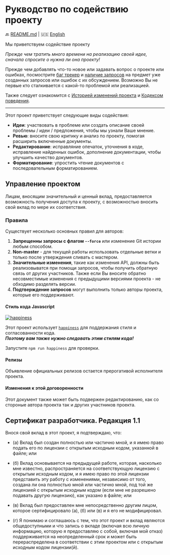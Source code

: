 # Рукводство по содействию проекту

:back: [README.md](./README-RU.md)
|
:us: [English](./CONTRIBUTING.md)

Мы приветствуем содействие проекту

*Прежде чем тратить много времени на реализацию своей идее, сначала спросите о нужна ли она проекту!*

Прежде чем добавлять что-то новое или задавать вопрос о проекте или ошибках, посмострите [баг трекер](https://github.com/dutchenkoOleg/gulp-ejs-monster/issues) и [наличие запросов](https://github.com/dutchenkoOleg/gulp-ejs-monster/pulls) на предмет уже созданных запросов или ошибок с их обсуждением. Возможно Вы не первые кто сталкивается с какой-то проблемой или реализацией.

Также следует ознакомится с [Историей изменений проекта](./CHANGELOG-RU.md) и [Кодексом поведения](./CODE_OF_CONDUCT-RU.md).

---

Этот проект приветствует следующие виды содействия:

- **Идеи**: участвовать в проблеме или создать описание своей проблемы / идеи / предложения, чтобы мы узнали Ваше мнение.
- **Ревью**: вносите свою критику и анализ по проекту, помогая расширить включенные документы.
- **Редактирование**: исправляние опечаток, уточнения в коде, исправление найденных ошибок, дополнение документации, чтобы улучшить качество документов.
- **Форматирование**: упростить чтение документов с последовательным форматированием.

## Управление проектом

Лицам, вносящим значительный и ценный вклад, предоставляется возможность получения доступа к проекту, с возможностью вносить свой вклад по мере их соответствия.

### Правила

Существует несколько основных правил для авторов:

1. **Запрещенны запросы с флагом `--force`** или изменение Git истории любым способом.
2. **Non-master** - для текущей работы использовать отдельные ветки и только после утверждения сливать с мастером.
3. **Значительные изменения**, такие как изменения API, должны быть реализовыватся при помощи запросов, чтобы получить обратную связь от других участников. Также если Вы вносите обратно несовместимые изменения с предыдущими версиями проекта - не обходимо разделять версии.
4. **Подтверждение запросов** могут выполнить только авторы проекта, которые его поддерживают.

#### Стиль кода Javascript

[![happiness][happiness-image]][happiness-url]

Этот проект использует [`happiness`][happiness-url] для поддержания стиля и согласованности кода.  
 ***Поэтому вам также нужно следовать этим стилям кода!*** 
 
Запустите `npm run happiness` для проверки.

[happiness-image]: https://cdn.rawgit.com/JedWatson/happiness/master/badge.svg
[happiness-url]: https://github.com/JedWatson/happiness

#### Релизы

Объявление официальных релизов остается прерогативой исполнителя проекта.

#### Изменения к этой договоренности

Этот документ также может быть подвержен редактированию, как со стороные автора проекта так и других участников проекта.

## Сертификат разработчика. Редакция 1.1

Внося свой вклад в этот проект, я подтверждаю, что:

- (а) Вклад был создан полностью или частично мной, и я имею право подать его по лицензии с открытым исходным кодом, указанной в файле; или

- (б) Вклад основывается на предыдущей работе, которая, насколько мне известно, распространяется на соответствующую лицензию с открытым исходным кодом, и я имею право по этой лицензии представить эту работу с изменениями, независимо от того, создана ли она  полностью мной или частично мной, под той же лицензией с открытым исходным кодом (если мне не разрешено подавать другую лицензию), как указано в файле; или

- (в) Вклад был предоставлен мне непосредственно другим лицом, которое сертифицировало
  (а), (б) или (в) и я его не модифицировал.

- (г) Я понимаю и соглашаюсь с тем, что этот проект и вклад являются общедоступными и что запись о вкладе (включая всю личную информацию, которую я предоставляю с собой, включая мой отказ) поддерживается на неопределенный срок и может быть перераспределена в соответствии с этим проектом или с открытым исходным кодом лицензии(й).
